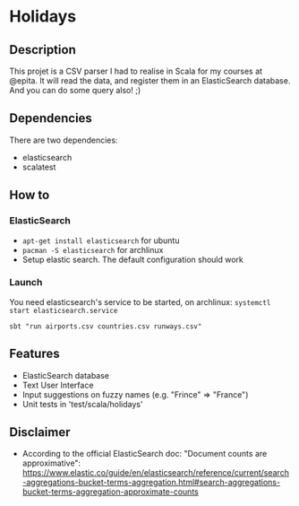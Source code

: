 # Holidays

## Description

This projet is a CSV parser I had to realise in Scala for my courses at @epita.
It will read the data, and register them in an ElasticSearch database.
And you can do some query also! ;)

## Dependencies

There are two dependencies:
* elasticsearch
* scalatest

## How to

### ElasticSearch

* `apt-get install elasticsearch` for ubuntu
* `pacman -S elasticsearch` for archlinux
* Setup elastic search. The default configuration should work

### Launch

You need elasticsearch's service to be started, on archlinux:
`systemctl start elasticsearch.service`

`sbt "run airports.csv countries.csv runways.csv"`


## Features

* ElasticSearch database
* Text User Interface
* Input suggestions on fuzzy names  (e.g. "Frince" => "France")
* Unit tests in 'test/scala/holidays'


## Disclaimer

* According to the official ElasticSearch doc: "Document counts are approximative":
https://www.elastic.co/guide/en/elasticsearch/reference/current/search-aggregations-bucket-terms-aggregation.html#search-aggregations-bucket-terms-aggregation-approximate-counts
